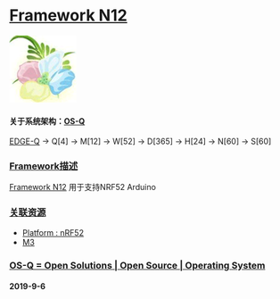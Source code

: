 ﻿# [Framework N12](https://github.com/OS-Q/N12)
[![sites](OS-Q/OS-Q.png)](http://www.OS-Q.com)
#### 关于系统架构：[OS-Q](https://github.com/OS-Q/OS-Q)

[EDGE-Q](https://github.com/OS-Q/EDGE-Q) -> Q[4] -> M[12] -> W[52] -> D[365] -> H[24] -> N[60] -> S[60]

### [Framework描述](https://github.com/OS-Q/N12/wiki) 

[Framework N12](https://github.com/OS-Q/N12) 用于支持NRF52 Arduino

### [关联资源](https://github.com/OS-Q/)

 *  [ Platform : nRF52](https://github.com/OS-Q/H5) 
 *  [ M3](https://github.com/OS-Q/M3) 


### [OS-Q = Open Solutions | Open Source |  Operating System ](http://www.OS-Q.com/N12)
####  2019-9-6